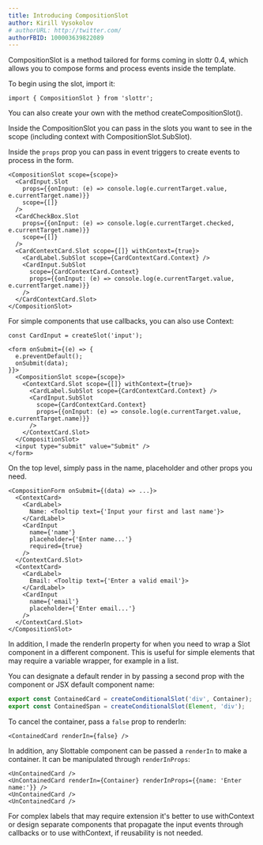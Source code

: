 ```yaml
---
title: Introducing CompositionSlot
author: Kirill Vysokolov
# authorURL: http://twitter.com/
authorFBID: 100003639822089
---
```


CompositionSlot is a method tailored for forms coming in slottr 0.4, which allows you to compose forms and process
events inside the template.

To begin using the slot, import it:

`import { CompositionSlot } from 'slottr';`

You can also create your own with the method createCompositionSlot().

<!--truncate-->

Inside the CompositionSlot you can pass in the slots you want to see in the scope (including context with CompositionSlot.SubSlot).

Inside the `props` prop you can pass in event triggers to create events to process in the form.

```tsx
<CompositionSlot scope={scope}>
  <CardInput.Slot
    props={{onInput: (e) => console.log(e.currentTarget.value, e.currentTarget.name)}}
    scope={[]}
  />
  <CardCheckBox.Slot 
    props={{onInput: (e) => console.log(e.currentTarget.checked, e.currentTarget.name)}}
    scope={[]}
  />
  <CardContextCard.Slot scope={[]} withContext={true}>
    <CardLabel.SubSlot scope={CardContextCard.Context} />
    <CardInput.SubSlot
      scope={CardContextCard.Context}
      props={{onInput: (e) => console.log(e.currentTarget.value, e.currentTarget.name)}}
    />
  </CardContextCard.Slot>
</CompositionSlot>
```

For simple components that use callbacks, you can also use Context:

```tsx
const CardInput = createSlot('input');

<form onSubmit={(e) => {
  e.preventDefault();
  onSubmit(data);
}}>
  <CompositionSlot scope={scope}>
    <ContextCard.Slot scope={[]} withContext={true}>
      <CardLabel.SubSlot scope={CardContextCard.Context} />
      <CardInput.SubSlot
        scope={CardContextCard.Context}
        props={{onInput: (e) => console.log(e.currentTarget.value, e.currentTarget.name)}}
      />
    </ContextCard.Slot>
  </CompositionSlot>
  <input type="submit" value="Submit" />
</form>
```

On the top level, simply pass in the name, placeholder and other props you need.

```tsx
<CompositionForm onSubmit={(data) => ...}>
  <ContextCard>
    <CardLabel>
      Name: <Tooltip text={'Input your first and last name'}>
    </CardLabel>
    <CardInput
      name={'name'}
      placeholder={'Enter name...'}
      required={true}
    />
  </ContextCard.Slot>
  <ContextCard>
    <CardLabel>
      Email: <Tooltip text={'Enter a valid email'}>
    </CardLabel>
    <CardInput
      name={'email'}
      placeholder={'Enter email...'}
    />
  </ContextCard.Slot>
</CompositionSlot>
```

In addition, I made the renderIn property for when you need to wrap a Slot component in a different component.
This is useful for simple elements that may require a variable wrapper, for example in a list.

You can designate a default render in by passing a second prop with the component or JSX default component name:

```ts
export const ContainedCard = createConditionalSlot('div', Container);
export const ContainedSpan = createConditionalSlot(Element, 'div');
```

To cancel the container, pass a `false` prop to renderIn:

```tsx
<ContainedCard renderIn={false} />
```

In addition, any Slottable component can be passed a `renderIn` to make a container. It can be manipulated through
`renderInProps`:

```tsx
<UnContainedCard />
<UnContainedCard renderIn={Container} renderInProps={{name: 'Enter name:'}} />
<UnContainedCard />
<UnContainedCard />
```

For complex labels that may require extension it's better to use withContext or design separate components that
propagate the input events through callbacks or to use withContext, if reusability is not needed.

